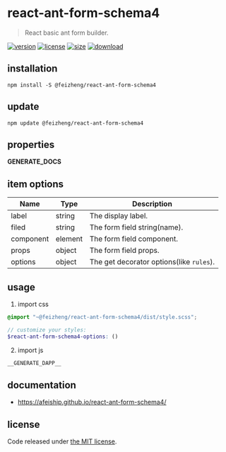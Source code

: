 # react-ant-form-schema4
> React basic ant form builder.

[![version][version-image]][version-url]
[![license][license-image]][license-url]
[![size][size-image]][size-url]
[![download][download-image]][download-url]

## installation
```shell
npm install -S @feizheng/react-ant-form-schema4
```

## update
```shell
npm update @feizheng/react-ant-form-schema4
```

## properties
__GENERATE_DOCS__

## item options
| Name      | Type    | Description                              |
| --------- | ------- | ---------------------------------------- |
| label     | string  | The display label.                       |
| filed     | string  | The form field string(name).             |
| component | element | The form field component.                |
| props     | object  | The form field props.                    |
| options   | object  | The get decorator options(like `rules`). |

## usage
1. import css
  ```scss
  @import "~@feizheng/react-ant-form-schema4/dist/style.scss";

  // customize your styles:
  $react-ant-form-schema4-options: ()
  ```
2. import js
  ```js
__GENERATE_DAPP__
  ```

## documentation
- https://afeiship.github.io/react-ant-form-schema4/


## license
Code released under [the MIT license](https://github.com/afeiship/react-ant-form-schema4/blob/master/LICENSE.txt).

[version-image]: https://img.shields.io/npm/v/@feizheng/react-ant-form-schema4
[version-url]: https://npmjs.org/package/@feizheng/react-ant-form-schema4

[license-image]: https://img.shields.io/npm/l/@feizheng/react-ant-form-schema4
[license-url]: https://github.com/afeiship/react-ant-form-schema4/blob/master/LICENSE.txt

[size-image]: https://img.shields.io/bundlephobia/minzip/@feizheng/react-ant-form-schema4
[size-url]: https://github.com/afeiship/react-ant-form-schema4/blob/master/dist/react-ant-form-schema4.min.js

[download-image]: https://img.shields.io/npm/dm/@feizheng/react-ant-form-schema4
[download-url]: https://www.npmjs.com/package/@feizheng/react-ant-form-schema4
